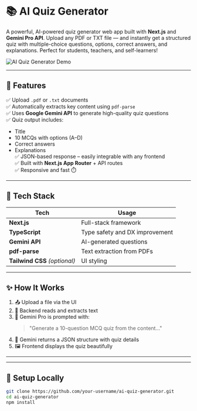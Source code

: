 # 📚 AI Quiz Generator

A powerful, AI-powered quiz generator web app built with **Next.js** and **Gemini Pro API**. Upload any PDF or TXT file — and instantly get a structured quiz with multiple-choice questions, options, correct answers, and explanations. Perfect for students, teachers, and self-learners!

![AI Quiz Generator Demo](https://your-demo-image-or-gif-url)

---

## 🚀 Features

✅ Upload `.pdf` or `.txt` documents  
✅ Automatically extracts key content using `pdf-parse`  
✅ Uses **Google Gemini API** to generate high-quality quiz questions  
✅ Quiz output includes:
- Title
- 10 MCQs with options (A–D)
- Correct answers
- Explanations  
✅ JSON-based response – easily integrable with any frontend  
✅ Built with **Next.js App Router** + API routes  
✅ Responsive and fast ⏱️

---

## 🧠 Tech Stack

| Tech        | Usage                      |
|-------------|----------------------------|
| **Next.js** | Full-stack framework       |
| **TypeScript** | Type safety and DX improvement |
| **Gemini API** | AI-generated questions    |
| **pdf-parse** | Text extraction from PDFs |
| **Tailwind CSS** *(optional)* | UI styling |

---

## ✨ How It Works

1. 📤 Upload a file via the UI
2. 📑 Backend reads and extracts text
3. 🤖 Gemini Pro is prompted with:
   > "Generate a 10-question MCQ quiz from the content..."
4. 🧠 Gemini returns a JSON structure with quiz details
5. 🖼️ Frontend displays the quiz beautifully

---

---

## 🔐 Setup Locally

```bash
git clone https://github.com/your-username/ai-quiz-generator.git
cd ai-quiz-generator
npm install

